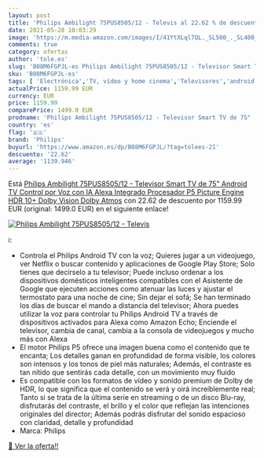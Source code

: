 ```yaml
---
layout: post
title: 'Philips Ambilight 75PUS8505/12 - Televis al 22.62 % de descuento'
date: 2021-05-28 10:03:29
image: 'https://m.media-amazon.com/images/I/41YtXLql7QL._SL500_._SL400_.jpg'
comments: true
category: ofertas
author: 'tole.es'
slug: 'B08M6FGPJL-es Philips Ambilight 75PUS8505/12 - Televisor Smart TV de 75"...'
sku: 'B08M6FGPJL-es'
tags: [ 'Electrónica','TV, vídeo y home cinema','Televisores','android','philips', ]
actualPrice: 1159.99 EUR
currency: EUR
price: 1159.99
comparePrice: 1499.0 EUR
prodname: 'Philips Ambilight 75PUS8505/12 - Televisor Smart TV de 75"  Android TV Control por Voz con IA  Alexa Integrado  Procesador P5 Picture Engine  HDR 10+  Dolby Vision  Dolby Atmos'
country: 'es'
flag: '🇪🇸'
brand: 'Philips'
buyurl: 'https://www.amazon.es/dp/B08M6FGPJL/?tag=tolees-21'
descuento: '22.62'
average: '1139.946'
---
```


Está [Philips Ambilight 75PUS8505/12 - Televisor Smart TV de 75"  Android TV Control por Voz con IA  Alexa Integrado  Procesador P5 Picture Engine  HDR 10+  Dolby Vision  Dolby Atmos](https://www.amazon.es/dp/B08M6FGPJL/?tag=tolees-21) con 22.62 de descuento por 1159.99 EUR (original: 1499.0 EUR) en el siguiente enlace!

[![Philips Ambilight 75PUS8505/12 - Televis](https://m.media-amazon.com/images/I/41YtXLql7QL._SL500_._SL400_.jpg)](https://www.amazon.es/dp/B08M6FGPJL/?tag=tolees-21)

ℹ️:

- Controla el Philips Android TV con la voz; Quieres jugar a un videojuego, ver Netflix o buscar contenido y aplicaciones de Google Play Store; Solo tienes que decírselo a tu televisor; Puede incluso ordenar a los dispositivos domésticos inteligentes compatibles con el Asistente de Google que ejecuten acciones como atenuar las luces y ajustar el termostato para una noche de cine; Sin dejar el sofá; Se han terminado los días de buscar el mando a distancia del televisor; Ahora puedes utilizar la voz para controlar tu Philips Android TV a través de dispositivos activados para Alexa como Amazon Echo; Enciende el televisor, cambia de canal, cambia a la consola de videojuegos y mucho más con Alexa
- El motor Philips P5 ofrece una imagen buena como el contenido que te encanta; Los detalles ganan en profundidad de forma visible, los colores son intensos y los tonos de piel más naturales; Además, el contraste es tan nítido que sentirás cada detalle, con un movimiento muy fluido
- Es compatible con los formatos de vídeo y sonido premium de Dolby de HDR, lo que significa que el contenido se verá y oirá increíblemente real; Tanto si se trata de la última serie en streaming o de un disco Blu-ray, disfrutarás del contraste, el brillo y el color que reflejan las intenciones originales del director; Además podrás disfrutar del sonido espacioso con claridad, detalle y profundidad
- Marca: Philips

[🛒 Ver la oferta!!](https://www.amazon.es/dp/B08M6FGPJL/?tag=tolees-21)
